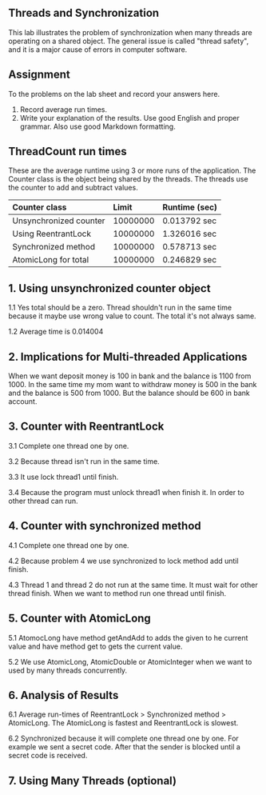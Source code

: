 ## Threads and Synchronization

This lab illustrates the problem of synchronization when many threads are operating on a shared object.  The general issue is called "thread safety", and it is a major cause of errors in computer software.

## Assignment

To the problems on the lab sheet and record your answers here.

1. Record average run times.
2. Write your explanation of the results.  Use good English and proper grammar.  Also use good Markdown formatting.

## ThreadCount run times

These are the average runtime using 3 or more runs of the application.
The Counter class is the object being shared by the threads.
The threads use the counter to add and subtract values.

| Counter class           | Limit              | Runtime (sec)   |
|:------------------------|:-------------------|-----------------|
| Unsynchronized counter  | 10000000           | 0.013792 sec    |
| Using ReentrantLock     | 10000000           | 1.326016 sec    |
| Synchronized method     | 10000000           | 0.578713 sec    |
| AtomicLong for total    | 10000000           | 0.246829 sec    |

## 1. Using unsynchronized counter object

1.1 Yes total should be a zero. Thread shouldn't run in the same time because it maybe use wrong value to count. The total it's not always same.

1.2 Average time is 0.014004

## 2. Implications for Multi-threaded Applications

   When we want deposit money is 100 in bank and the balance is 1100 from 1000. In the same time my mom want to withdraw money is 500 in the bank and the balance is 500 from 1000. But the balance should be 600 in bank account.

## 3. Counter with ReentrantLock

3.1 Complete one thread one by one.

3.2 Because thread isn't run in the same time.

3.3 It use lock thread1 until finish.

3.4 Because the program must unlock thread1 when finish it. In order to other thread can run.

## 4. Counter with synchronized method

4.1 Complete one thread one by one.

4.2 Because problem 4 we use synchronized to lock method add until finish.

4.3 Thread 1 and thread 2 do not run at the same time. It must wait for other thread finish. When we want to method run one thread until finish.

## 5. Counter with AtomicLong

5.1 AtomocLong have method getAndAdd to adds the given to he current value and have method get to gets the current value.

5.2 We use AtomicLong, AtomicDouble or AtomicInteger when we want to used by many threads concurrently.

## 6. Analysis of Results

6.1 Average run-times of ReentrantLock > Synchronized method > AtomicLong. The AtomicLong is fastest and ReentrantLock is slowest.

6.2 Synchronized because it will complete one thread one by one. For example we sent a secret code. After that the sender is blocked until a secret code is received.

## 7. Using Many Threads (optional)

